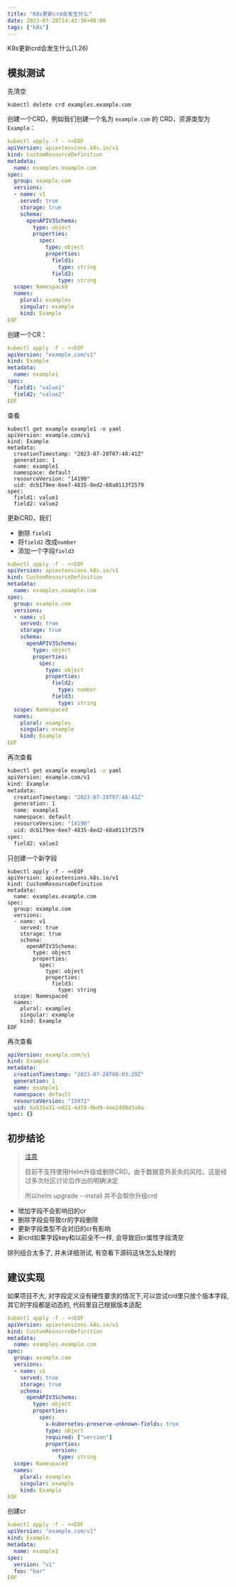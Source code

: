 ```yaml
---
title: "K8s更新crd会发生什么"
date: 2023-07-28T14:43:36+08:00
tags: ["k8s"]
---
```


K8s更新crd会发生什么(1.26)

## 模拟测试

先清空

```
kubectl delete crd examples.example.com
```

创建一个CRD，例如我们创建一个名为 `example.com` 的 CRD，资源类型为 `Example`：

```yaml
kubectl apply -f - <<EOF
apiVersion: apiextensions.k8s.io/v1
kind: CustomResourceDefinition
metadata:
  name: examples.example.com
spec:
  group: example.com
  versions:
  - name: v1
    served: true
    storage: true
    schema:
      openAPIV3Schema:
        type: object
        properties:
          spec:
            type: object
            properties:
              field1:
                type: string
              field2:
                type: string
  scope: Namespaced
  names:
    plural: examples
    singular: example
    kind: Example
EOF
```

创建一个CR：

```yaml
kubectl apply -f - <<EOF
apiVersion: "example.com/v1"
kind: Example
metadata:
  name: example1
spec:
  field1: "value1"
  field2: "value2"
EOF
```

查看

```
kubectl get example example1 -o yaml
apiVersion: example.com/v1
kind: Example
metadata:
  creationTimestamp: "2023-07-28T07:48:41Z"
  generation: 1
  name: example1
  namespace: default
  resourceVersion: "14190"
  uid: dcb179ee-6ee7-4835-8ed2-68a0113f2579
spec:
  field1: value1
  field2: value2
```

更新CRD，我们

- 删除 `field1` 
- 将`field2` 改成`number`
- 添加一个字段`field3`

```yaml
kubectl apply -f - <<EOF
apiVersion: apiextensions.k8s.io/v1
kind: CustomResourceDefinition
metadata:
  name: examples.example.com
spec:
  group: example.com
  versions:
  - name: v1
    served: true
    storage: true
    schema:
      openAPIV3Schema:
        type: object
        properties:
          spec:
            type: object
            properties:
              field2:
                type: number
              field3:
                type: string
  scope: Namespaced
  names:
    plural: examples
    singular: example
    kind: Example
EOF
```

再次查看

```bash
kubectl get example example1 -o yaml
apiVersion: example.com/v1
kind: Example
metadata:
  creationTimestamp: "2023-07-28T07:48:41Z"
  generation: 1
  name: example1
  namespace: default
  resourceVersion: "14190"
  uid: dcb179ee-6ee7-4835-8ed2-68a0113f2579
spec:
  field2: value2
```

只创建一个新字段

```
kubectl apply -f - <<EOF
apiVersion: apiextensions.k8s.io/v1
kind: CustomResourceDefinition
metadata:
  name: examples.example.com
spec:
  group: example.com
  versions:
  - name: v1
    served: true
    storage: true
    schema:
      openAPIV3Schema:
        type: object
        properties:
          spec:
            type: object
            properties:
              field3:
                type: string
  scope: Namespaced
  names:
    plural: examples
    singular: example
    kind: Example
EOF
```

再次查看

```yaml
apiVersion: example.com/v1
kind: Example
metadata:
  creationTimestamp: "2023-07-28T08:03:20Z"
  generation: 1
  name: example1
  namespace: default
  resourceVersion: "15972"
  uid: 6a531e31-e821-4df8-9bd9-4ae2dd0d3a9a
spec: {}
```

## 初步结论

> [注意](https://helm.sh/zh/docs/chart_best_practices/custom_resource_definitions/)
>
> 目前不支持使用Helm升级或删除CRD。由于数据意外丢失的风险，这是经过多次社区讨论后作出的明确决定
>
> 所以helm upgrade --install 并不会帮你升级crd

- 增加字段不会影响旧的cr
- 删除字段会导致cr的字段删除
- 更新字段类型不会对旧的cr有影响
- 新crd如果字段key和以前全不一样, 会导致旧cr属性字段清空

排列组合太多了, 并未详细测试, 有空看下源码这块怎么处理的

## 建议实现

如果项目不大, 对字段定义没有硬性要求的情况下,可以尝试crd里只放个版本字段, 其它的字段都是动态的, 代码里自己根据版本适配

```yaml
kubectl apply -f - <<EOF
apiVersion: apiextensions.k8s.io/v1
kind: CustomResourceDefinition
metadata:
  name: examples.example.com
spec:
  group: example.com
  versions:
  - name: v1
    served: true
    storage: true
    schema:
      openAPIV3Schema:
        type: object
        properties:
          spec:
            x-kubernetes-preserve-unknown-fields: true
            type: object
            required: ["version"]
            properties:
              version:
                type: string
  scope: Namespaced
  names:
    plural: examples
    singular: example
    kind: Example
EOF
```

创建cr

```yaml
kubectl apply -f - <<EOF
apiVersion: "example.com/v1"
kind: Example
metadata:
  name: example1
spec:
  version: "v1"
  foo: "bar"
EOF
```

